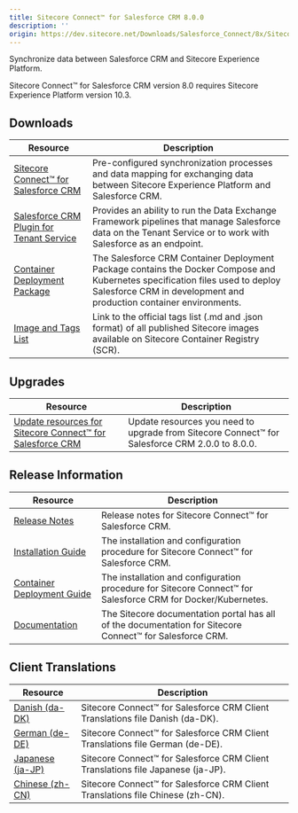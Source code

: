 ```yaml
---
title: Sitecore Connect™ for Salesforce CRM 8.0.0
description: ''
origin: https://dev.sitecore.net/Downloads/Salesforce_Connect/8x/Sitecore_Connect_for_Salesforce_CRM_800
---
```


Synchronize data between Salesforce CRM and Sitecore Experience Platform.

  <Alert variant='warning' mb={4}>
    <AlertIcon />
    Sitecore Connect™ for Salesforce CRM version 8.0 requires Sitecore Experience Platform version 10.3.
  </Alert>
  

## Downloads

 | Resource | Description |
 | --- | --- |
 | [Sitecore Connect™ for Salesforce CRM](https://scdp.blob.core.windows.net/downloads/Salesforce%20Connect/8x/Sitecore%20Connect%20for%20Salesforce%20CRM%20800/Secure/Sitecore%20Connect%20for%20Salesforce%20CRM%208.0.1498%20rev.%2001498.zip) | Pre-configured synchronization processes and data mapping for exchanging data between Sitecore Experience Platform and Salesforce CRM. |
 | [Salesforce CRM Plugin for Tenant Service](https://scdp.blob.core.windows.net/downloads/Salesforce%20Connect/8x/Sitecore%20Connect%20for%20Salesforce%20CRM%20800/Secure/Sitecore%20Connect%20for%20Salesforce%20CRM%20Plugin%20for%20Tenant%20Service%208.0.1498%20rev.%2001498.scwdp.zip) | Provides an ability to run the Data Exchange Framework pipelines that manage Salesforce data on the Tenant Service or to work with Salesforce as an endpoint. |
 | [Container Deployment Package](https://github.com/Sitecore/container-deployment/releases/tag/sfcrm%2F8.0.1498.01498.363) | The Salesforce CRM Container Deployment Package contains the Docker Compose and Kubernetes specification files used to deploy Salesforce CRM in development and production container environments. |
 | [Image and Tags List](https://github.com/Sitecore/docker-images/tree/master/tags) | Link to the official tags list (.md and .json format) of all published Sitecore images available on Sitecore Container Registry (SCR). |

## Upgrades

 | Resource | Description |
 | --- | --- |
 | [Update resources for Sitecore Connect™ for Salesforce CRM](/downloads/Resource_files_for_Modules/1x/Resource_files_for_Modules_100) | Update resources you need to upgrade from Sitecore Connect™ for Salesforce CRM 2.0.0 to 8.0.0. |

## Release Information

 | Resource | Description |
 | --- | --- |
 | [Release Notes](/downloads/Salesforce_Connect/8x/Sitecore_Connect_for_Salesforce_CRM_800/Release_Notes) | Release notes for Sitecore Connect™ for Salesforce CRM. |
 | [Installation Guide](https://doc.sitecore.com/xp/en/developers/salesforce-connect/80/sitecore-connect-for-salesforce-crm/install-sitecore-connect-for-salesforce-crm-on-prem.html) | The installation and configuration procedure for Sitecore Connect™ for Salesforce CRM. |
 | [Container Deployment Guide](https://doc.sitecore.com/xp/en/developers/salesforce-connect/80/sitecore-connect-for-salesforce-crm/install-sitecore-connect-for-salesforce-crm-on-containers.html) | The installation and configuration procedure for Sitecore Connect™ for Salesforce CRM for Docker/Kubernetes. |
 | [Documentation](https://doc.sitecore.com/developers/salesforce-connect/80/sitecore-connect-for-salesforce-crm/en/sitecore-connect-for-salesforce-crm-configuration-guide.html) | The Sitecore documentation portal has all of the documentation for Sitecore Connect™ for Salesforce CRM. |

## Client Translations

 | Resource | Description |
 | --- | --- |
 | [Danish (da-DK)](https://scdp.blob.core.windows.net/downloads/Salesforce%20Connect/8x/Sitecore%20Connect%20for%20Salesforce%20CRM%20800/Secure/Sitecore%20Connect%20for%20Salesforce%20CRM%208.0.1498%20rev.%2001498%20(da-DK).zip) | Sitecore Connect™ for Salesforce CRM Client Translations file Danish (da-DK). |
 | [German (de-DE)](https://scdp.blob.core.windows.net/downloads/Salesforce%20Connect/8x/Sitecore%20Connect%20for%20Salesforce%20CRM%20800/Secure/Sitecore%20Connect%20for%20Salesforce%20CRM%208.0.1498%20rev.%2001498%20(de-DE).zip) | Sitecore Connect™ for Salesforce CRM Client Translations file German (de-DE). |
 | [Japanese (ja-JP)](https://scdp.blob.core.windows.net/downloads/Salesforce%20Connect/8x/Sitecore%20Connect%20for%20Salesforce%20CRM%20800/Secure/Sitecore%20Connect%20for%20Salesforce%20CRM%208.0.1498%20rev.%2001498%20(ja-JP).zip) | Sitecore Connect™ for Salesforce CRM Client Translations file Japanese (ja-JP). |
 | [Chinese (zh-CN)](https://scdp.blob.core.windows.net/downloads/Salesforce%20Connect/8x/Sitecore%20Connect%20for%20Salesforce%20CRM%20800/Secure/Sitecore%20Connect%20for%20Salesforce%20CRM%208.0.1498%20rev.%2001498%20(zh-CN).zip) | Sitecore Connect™ for Salesforce CRM Client Translations file Chinese (zh-CN). |